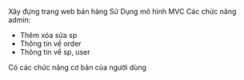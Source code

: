
Xây đựng trang web bán hàng
Sử Dụng mô hình MVC
 Các chức năng admin:
  + Thêm xóa sửa sp
  + Thông tin về order
  + Thông tin về sp, user

Có các chức năng cơ bản của người dùng 
